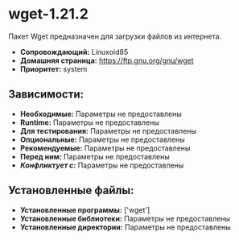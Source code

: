 # wget-1.21.2

Пакет Wget предназначен для загрузки файлов из интернета.

* **Сопровождающий:** Linuxoid85
* **Домашняя страница:** https://ftp.gnu.org/gnu/wget
* **Приоритет:** system

## Зависимости:

* **Необходимые:** Параметры не предоставлены
* **Runtime:** Параметры не предоставлены
* **Для тестирования:** Параметры не предоставлены
* **Опциональные:** Параметры не предоставлены
* **Рекомендуемые:** Параметры не предоставлены
* **Перед ним:** Параметры не предоставлены
* ***Конфликтует с:*** Параметры не предоставлены

## Установленные файлы:

* **Установленные программы:** ['wget']
* **Установленные библиотеки:** Параметры не предоставлены
* **Установленные директории:** Параметры не предоставлены
